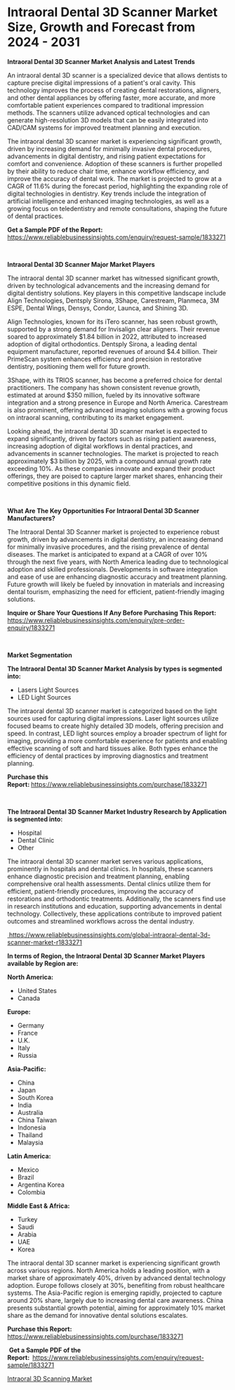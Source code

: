 <p><h1>Intraoral Dental 3D Scanner Market Size, Growth and Forecast from 2024 - 2031</h1></p><p><strong>Intraoral Dental 3D Scanner Market Analysis and Latest Trends</strong></p>
<p><p>An intraoral dental 3D scanner is a specialized device that allows dentists to capture precise digital impressions of a patient's oral cavity. This technology improves the process of creating dental restorations, aligners, and other dental appliances by offering faster, more accurate, and more comfortable patient experiences compared to traditional impression methods. The scanners utilize advanced optical technologies and can generate high-resolution 3D models that can be easily integrated into CAD/CAM systems for improved treatment planning and execution.</p><p>The intraoral dental 3D scanner market is experiencing significant growth, driven by increasing demand for minimally invasive dental procedures, advancements in digital dentistry, and rising patient expectations for comfort and convenience. Adoption of these scanners is further propelled by their ability to reduce chair time, enhance workflow efficiency, and improve the accuracy of dental work. The market is projected to grow at a CAGR of 11.6% during the forecast period, highlighting the expanding role of digital technologies in dentistry. Key trends include the integration of artificial intelligence and enhanced imaging technologies, as well as a growing focus on teledentistry and remote consultations, shaping the future of dental practices.</p></p>
<p><strong>Get a Sample PDF of the Report:&nbsp;</strong> <a href="https://www.reliablebusinessinsights.com/enquiry/request-sample/1833271?utm_campaign=60&utm_medium=2&utm_source=Github&utm_content=ia&utm_term=01012025&utm_id=intraoral-dental-3d-scanner">https://www.reliablebusinessinsights.com/enquiry/request-sample/1833271</a></p>
<p>&nbsp;</p>
<p><strong>Intraoral Dental 3D Scanner Major Market Players</strong></p>
<p><p>The intraoral dental 3D scanner market has witnessed significant growth, driven by technological advancements and the increasing demand for digital dentistry solutions. Key players in this competitive landscape include Align Technologies, Dentsply Sirona, 3Shape, Carestream, Planmeca, 3M ESPE, Dental Wings, Densys, Condor, Launca, and Shining 3D.</p><p>Align Technologies, known for its iTero scanner, has seen robust growth, supported by a strong demand for Invisalign clear aligners. Their revenue soared to approximately $1.84 billion in 2022, attributed to increased adoption of digital orthodontics. Dentsply Sirona, a leading dental equipment manufacturer, reported revenues of around $4.4 billion. Their PrimeScan system enhances efficiency and precision in restorative dentistry, positioning them well for future growth.</p><p>3Shape, with its TRIOS scanner, has become a preferred choice for dental practitioners. The company has shown consistent revenue growth, estimated at around $350 million, fueled by its innovative software integration and a strong presence in Europe and North America. Carestream is also prominent, offering advanced imaging solutions with a growing focus on intraoral scanning, contributing to its market engagement.</p><p>Looking ahead, the intraoral dental 3D scanner market is expected to expand significantly, driven by factors such as rising patient awareness, increasing adoption of digital workflows in dental practices, and advancements in scanner technologies. The market is projected to reach approximately $3 billion by 2025, with a compound annual growth rate exceeding 10%. As these companies innovate and expand their product offerings, they are poised to capture larger market shares, enhancing their competitive positions in this dynamic field.</p></p>
<p>&nbsp;</p>
<p><strong>What Are The Key Opportunities For Intraoral Dental 3D Scanner Manufacturers?</strong></p>
<p><p>The Intraoral Dental 3D Scanner market is projected to experience robust growth, driven by advancements in digital dentistry, an increasing demand for minimally invasive procedures, and the rising prevalence of dental diseases. The market is anticipated to expand at a CAGR of over 10% through the next five years, with North America leading due to technological adoption and skilled professionals. Developments in software integration and ease of use are enhancing diagnostic accuracy and treatment planning. Future growth will likely be fueled by innovation in materials and increasing dental tourism, emphasizing the need for efficient, patient-friendly imaging solutions.</p></p>
<p><strong>Inquire or Share Your Questions If Any Before Purchasing This Report:</strong> <a href="https://www.reliablebusinessinsights.com/enquiry/pre-order-enquiry/1833271?utm_campaign=60&utm_medium=2&utm_source=Github&utm_content=ia&utm_term=01012025&utm_id=intraoral-dental-3d-scanner">https://www.reliablebusinessinsights.com/enquiry/pre-order-enquiry/1833271</a></p>
<p>&nbsp;</p>
<p><strong>Market Segmentation</strong></p>
<p><strong>The Intraoral Dental 3D Scanner Market Analysis by types is segmented into:</strong></p>
<p><ul><li>Lasers Light Sources</li><li>LED Light Sources</li></ul></p>
<p><p>The intraoral dental 3D scanner market is categorized based on the light sources used for capturing digital impressions. Laser light sources utilize focused beams to create highly detailed 3D models, offering precision and speed. In contrast, LED light sources employ a broader spectrum of light for imaging, providing a more comfortable experience for patients and enabling effective scanning of soft and hard tissues alike. Both types enhance the efficiency of dental practices by improving diagnostics and treatment planning.</p></p>
<p><strong>Purchase this Report:&nbsp;</strong><a href="https://www.reliablebusinessinsights.com/purchase/1833271?utm_campaign=60&utm_medium=2&utm_source=Github&utm_content=ia&utm_term=01012025&utm_id=intraoral-dental-3d-scanner">https://www.reliablebusinessinsights.com/purchase/1833271</a></p>
<p>&nbsp;</p>
<p><strong>The Intraoral Dental 3D Scanner Market Industry Research by Application is segmented into:</strong></p>
<p><ul><li>Hospital</li><li>Dental Clinic</li><li>Other</li></ul></p>
<p><p>The intraoral dental 3D scanner market serves various applications, prominently in hospitals and dental clinics. In hospitals, these scanners enhance diagnostic precision and treatment planning, enabling comprehensive oral health assessments. Dental clinics utilize them for efficient, patient-friendly procedures, improving the accuracy of restorations and orthodontic treatments. Additionally, the scanners find use in research institutions and education, supporting advancements in dental technology. Collectively, these applications contribute to improved patient outcomes and streamlined workflows across the dental industry.</p></p>
<p><a href="https://www.reliablebusinessinsights.com/global-intraoral-dental-3d-scanner-market-r1833271?utm_campaign=60&utm_medium=2&utm_source=Github&utm_content=ia&utm_term=01012025&utm_id=intraoral-dental-3d-scanner">&nbsp;https://www.reliablebusinessinsights.com/global-intraoral-dental-3d-scanner-market-r1833271</a></p>
<p><strong>In terms of Region, the Intraoral Dental 3D Scanner Market Players available by Region are:</strong></p>
<p>
    <p> <strong> North America: </strong>
        <ul>
            <li>United States</li>
            <li>Canada</li>
        </ul>
        </p> 
    <p> <strong> Europe: </strong>
        <ul>
            <li>Germany</li>
            <li>France</li>
            <li>U.K.</li>
            <li>Italy</li>
            <li>Russia</li>
        </ul>
        </p> 
    <p> <strong> Asia-Pacific: </strong>
        <ul>
            <li>China</li>
            <li>Japan</li>
            <li>South Korea</li>
            <li>India</li>
            <li>Australia</li>
            <li>China Taiwan</li>
            <li>Indonesia</li>
            <li>Thailand</li>
            <li>Malaysia</li>
        </ul>
        </p> 
    <p> <strong> Latin America: </strong>
        <ul>
            <li>Mexico</li>
            <li>Brazil</li>
            <li>Argentina Korea</li>
            <li>Colombia</li>
        </ul>
        </p> 
    <p> <strong> Middle East & Africa: </strong>
        <ul>
            <li>Turkey</li>
            <li>Saudi</li>
            <li>Arabia</li>
            <li>UAE</li>
            <li>Korea</li>
        </ul>
    </p>
    </p>
<p><p>The intraoral dental 3D scanner market is experiencing significant growth across various regions. North America holds a leading position, with a market share of approximately 40%, driven by advanced dental technology adoption. Europe follows closely at 30%, benefiting from robust healthcare systems. The Asia-Pacific region is emerging rapidly, projected to capture around 20% share, largely due to increasing dental care awareness. China presents substantial growth potential, aiming for approximately 10% market share as the demand for innovative dental solutions escalates.</p></p>
<p><strong>Purchase this Report: </strong><a href="https://www.reliablebusinessinsights.com/purchase/1833271?utm_campaign=60&utm_medium=2&utm_source=Github&utm_content=ia&utm_term=01012025&utm_id=intraoral-dental-3d-scanner">https://www.reliablebusinessinsights.com/purchase/1833271</a></p>
<p>&nbsp;<strong>Get a Sample PDF of the Report:&nbsp;&nbsp;</strong><a href="https://www.reliablebusinessinsights.com/enquiry/request-sample/1833271?utm_campaign=60&utm_medium=2&utm_source=Github&utm_content=ia&utm_term=01012025&utm_id=intraoral-dental-3d-scanner">https://www.reliablebusinessinsights.com/enquiry/request-sample/1833271</a></p>
<p><strong></strong></p>
<p><p><a href="https://github.com/ccreola81/Market-Research-Report-List-1/blob/main/intraoral-3d-scanning-market.md?utm_campaign=60&utm_medium=2&utm_source=Github&utm_content=ia&utm_term=01012025&utm_id=intraoral-dental-3d-scanner">Intraoral 3D Scanning Market</a></p></p>